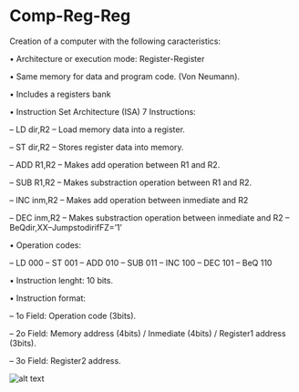 # Comp-Reg-Reg

Creation of a computer with the following caracteristics:

• Architecture or execution mode: Register-Register

• Same memory for data and program code. (Von Neumann). 

• Includes a registers bank

• Instruction Set Architecture (ISA) 7 Instructions:

– LD dir,R2 – Load memory data into a register.

– ST dir,R2 – Stores register data into memory.

– ADD R1,R2 – Makes add operation between R1 and R2.

– SUB R1,R2 – Makes substraction operation between R1 and R2.

– INC inm,R2 – Makes add operation between inmediate and R2

– DEC inm,R2 – Makes substraction operation between inmediate and R2 – BeQdir,XX–JumpstodirifFZ=’1’


• Operation codes:

– LD 000
– ST 001
– ADD 010 – SUB 011 – INC 100 – DEC 101 – BeQ 110

• Instruction lenght: 10 bits. 

• Instruction format:

– 1o Field: Operation code (3bits).

– 2o Field: Memory address (4bits) / Inmediate (4bits) / Register1 address (3bits).

– 3o Field: Register2 address.





![alt text](https://raw.githubusercontent.com/RafaMoreno85/ComRegReg/blob/master/State_changes_from_CU.png)


